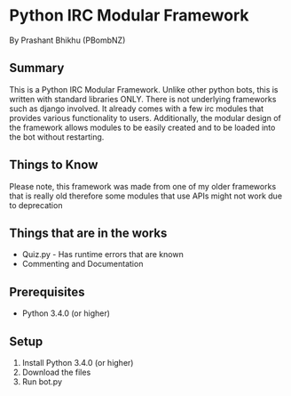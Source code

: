 # Python IRC Modular Framework
By Prashant Bhikhu (PBombNZ)
## Summary
This is a Python IRC Modular Framework. Unlike other python bots, this is written with standard libraries ONLY. There is not underlying frameworks such as django involved. It already comes with a few irc modules that provides various functionality to users. Additionally, the modular design of the framework allows modules to be easily created and to be loaded into the bot without restarting. 

## Things to Know
Please note, this framework was made from one of my older frameworks that is really old therefore some modules that use APIs might not work due to deprecation

## Things that are in the works
  * Quiz.py - Has runtime errors that are known
  * Commenting and Documentation
  
## Prerequisites
  * Python 3.4.0 (or higher)


## Setup
  1. Install Python 3.4.0 (or higher)
  2. Download the files
  3. Run bot.py
